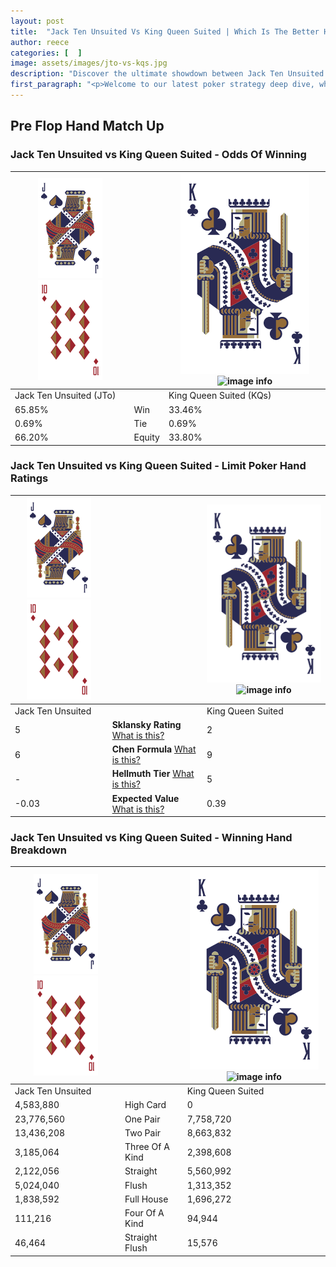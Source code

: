 ```yaml
---
layout: post
title:  "Jack Ten Unsuited Vs King Queen Suited | Which Is The Better Hand In Poker? A Complete Guide"
author: reece
categories: [  ]
image: assets/images/jto-vs-kqs.jpg
description: "Discover the ultimate showdown between Jack Ten Unsuited and King Queen Suited in poker! Uncover the odds, strategies, and scenarios where one hand triumphs over the other. Get ready to up your poker game with this thrilling analysis."
first_paragraph: "<p>Welcome to our latest poker strategy deep dive, where we're pitting two distinct hands against each other in a high-stakes showdown: Jack Ten Unsuited vs King Queen Suited.</p><p>In the dynamic world of poker, every decision counts, and knowing which hand holds the upper hand is key to your success at the table.</p><p>In this article, we'll dissect these two hands, explore the scenarios where one dominates the other, and equip you with the knowledge to make strategic choices that can tip the odds in your favor.</p><p>Get ready to unravel the intriguing dynamics of these poker hands and elevate your game to new heights.</p>"
---
```




[comment]: # (sp0)

## Pre Flop Hand Match Up

<div class="table hand-ratings" markdown="1"> 



### Jack Ten Unsuited vs King Queen Suited - Odds Of Winning


    
| ![image info](assets/images/hand1/J.png) ![image info](assets/images/hand1/To.png) |  | ![image info](assets/images/hand2/K.png) ![image info](assets/images/hand2/Qs.png) |
| -------- | -------- | -------- |
| Jack Ten Unsuited (JTo) |  | King Queen Suited (KQs) |
| 65.85% | Win | 33.46% |
| 0.69% | Tie | 0.69% |
| 66.20% | Equity | 33.80% |




[comment]: # (sp1)



### Jack Ten Unsuited vs King Queen Suited - Limit Poker Hand Ratings


    
| ![image info](assets/images/hand1/J.png) ![image info](assets/images/hand1/To.png) |  | ![image info](assets/images/hand2/K.png) ![image info](assets/images/hand2/Qs.png) |
| -------- | -------- | -------- |
| Jack Ten Unsuited |  | King Queen Suited |
| 5 | **Sklansky Rating** [What is this?](/sklansky-rating-explained) | 2 |
| 6 | **Chen Formula** [What is this?](/chen-formula-explained) | 9 |
| - | **Hellmuth Tier** [What is this?](/Hellmuth-tier-explained) | 5 |
| -0.03 | **Expected Value** [What is this?](/expected-value-explained) | 0.39 |




[comment]: # (sp2)



### Jack Ten Unsuited vs King Queen Suited - Winning Hand Breakdown


    
| ![image info](assets/images/hand1/J.png) ![image info](assets/images/hand1/To.png) |  | ![image info](assets/images/hand2/K.png) ![image info](assets/images/hand2/Qs.png) |
| -------- | -------- | -------- |
| Jack Ten Unsuited |  | King Queen Suited |
| 4,583,880 | High Card | 0 |
| 23,776,560 | One Pair | 7,758,720 |
| 13,436,208 | Two Pair | 8,663,832 |
| 3,185,064 | Three Of A Kind | 2,398,608 |
| 2,122,056 | Straight | 5,560,992 |
| 5,024,040 | Flush | 1,313,352 |
| 1,838,592 | Full House | 1,696,272 |
| 111,216 | Four Of A Kind | 94,944 |
| 46,464 | Straight Flush | 15,576 |




[comment]: # (sp3)



</div>

[comment]: # (sp4)



[comment]: # (sp5)


